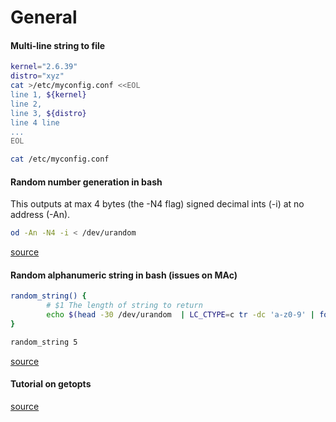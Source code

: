 # General

#### Multi-line string to file

```Bash
kernel="2.6.39"
distro="xyz"
cat >/etc/myconfig.conf <<EOL
line 1, ${kernel}
line 2, 
line 3, ${distro}
line 4 line
... 
EOL

cat /etc/myconfig.conf
```

#### Random number generation in bash

This outputs at max 4 bytes (the -N4 flag) signed decimal ints (-i) at no address (-An).

```Bash
od -An -N4 -i < /dev/urandom
```

[source](https://coderwall.com/p/s2ttyg/random-number-generator-in-bash)

#### Random alphanumeric string in bash (issues on MAc)

```Bash
random_string() {
        # $1 The length of string to return
        echo $(head -30 /dev/urandom  | LC_CTYPE=c tr -dc 'a-z0-9' | fold -w $1 | head -n 1)
}

random_string 5
```

[source](https://www.saotn.org/bash-function-to-generate-a-random-alphanumeric-string/)

#### Tutorial on getopts

[source](https://www.shellscript.sh/tips/getopts/)
